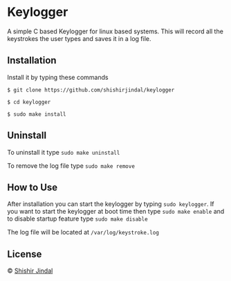 # Keylogger

A simple C based Keylogger for linux based systems. This will record all the keystrokes the user types and saves it in a log file.

## Installation

Install it by typing these commands

`$ git clone https://github.com/shishirjindal/keylogger`

`$ cd keylogger`

`$ sudo make install`

## Uninstall

To uninstall it type `sudo make uninstall`

To remove the log file type `sudo make remove`

## How to Use

After installation you can start the keylogger by typing `sudo keylogger`. If you want to start the keylogger at boot time then type `sudo make enable` and to disable startup feature type `sudo make disable`

The log file will be located at `/var/log/keystroke.log`

## License

© [Shishir Jindal](https://github.com/shishirjindal)
